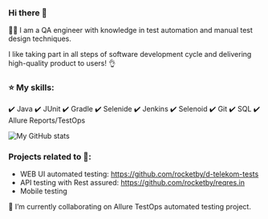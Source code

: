 ### Hi there 👋
:woman_technologist: I am a QA engineer with knowledge in test automation and manual test design techniques.

I like taking part in all steps of software development cycle and delivering high-quality product to users! :ok_hand:
### :star: My skills:

:heavy_check_mark: Java :heavy_check_mark: JUnit :heavy_check_mark: Gradle :heavy_check_mark: Selenide :heavy_check_mark: Jenkins :heavy_check_mark: Selenoid  :heavy_check_mark: Git :heavy_check_mark: SQL :heavy_check_mark: Allure Reports/TestOps 

![My GitHub stats](https://github-readme-stats.vercel.app/api?username=rocketby&show_icons=true&theme=dark)

### Projects related to :rocket::
* WEB UI automated testing: https://github.com/rocketby/d-telekom-tests 
* API testing with Rest assured: https://github.com/rocketby/reqres.in
* Mobile testing

🌱 I’m currently collaborating on Allure TestOps automated testing project.

<!--
**rocketby/rocketby** is a ✨ _special_ ✨ repository because its `README.md` (this file) appears on your GitHub profile.

Here are some ideas to get you started:

- 🔭 I’m currently working on ...
- 🌱 I’m currently learning ...
- 👯 I’m looking to collaborate on ...
- 🤔 I’m looking for help with ...
- 💬 Ask me about ...
- 📫 How to reach me: ...
- 😄 Pronouns: ...
- ⚡ Fun fact: ...
-->
